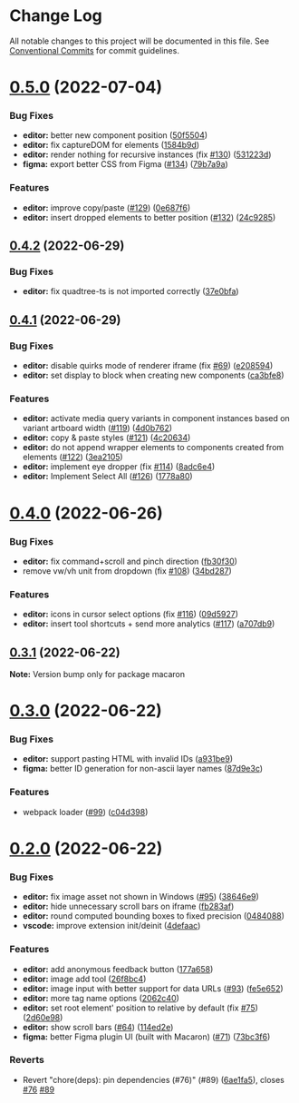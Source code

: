 # Change Log

All notable changes to this project will be documented in this file.
See [Conventional Commits](https://conventionalcommits.org) for commit guidelines.

# [0.5.0](https://github.com/macaron-elements/macaron/compare/v0.4.2...v0.5.0) (2022-07-04)


### Bug Fixes

* **editor:** better new component position ([50f5504](https://github.com/macaron-elements/macaron/commit/50f55044ff4337de171f831718fcc49742a526e1))
* **editor:** fix captureDOM for <slot> elements ([1584b9d](https://github.com/macaron-elements/macaron/commit/1584b9de03028c42638d46ba42c46b83c3790ca6))
* **editor:** render nothing for recursive instances (fix [#130](https://github.com/macaron-elements/macaron/issues/130)) ([531223d](https://github.com/macaron-elements/macaron/commit/531223dbd26f6d444d8c1f5f3fb7d5d2c81f980e))
* **figma:** export better CSS from Figma ([#134](https://github.com/macaron-elements/macaron/issues/134)) ([79b7a9a](https://github.com/macaron-elements/macaron/commit/79b7a9ab4fa076aae298f60ad2202946a9426bca))


### Features

* **editor:** improve copy/paste  ([#129](https://github.com/macaron-elements/macaron/issues/129)) ([0e687f6](https://github.com/macaron-elements/macaron/commit/0e687f63e4e44c7a8232a1ae927ca8c698cbb5c6))
* **editor:** insert dropped elements to better position ([#132](https://github.com/macaron-elements/macaron/issues/132)) ([24c9285](https://github.com/macaron-elements/macaron/commit/24c9285af41a706d9de9bd84fc571c4cce3d9a0c))





## [0.4.2](https://github.com/macaron-elements/macaron/compare/v0.4.1...v0.4.2) (2022-06-29)


### Bug Fixes

* **editor:** fix quadtree-ts is not imported correctly ([37e0bfa](https://github.com/macaron-elements/macaron/commit/37e0bfacc0e46f1d212b3826ebded6e86d7d7b6e))





## [0.4.1](https://github.com/macaron-elements/macaron/compare/v0.4.0...v0.4.1) (2022-06-29)


### Bug Fixes

* **editor:** disable quirks mode of renderer iframe (fix [#69](https://github.com/macaron-elements/macaron/issues/69)) ([e208594](https://github.com/macaron-elements/macaron/commit/e2085942cb2cabc5d99549345fd8f40b44aa0b88))
* **editor:** set display to block when creating new components ([ca3bfe8](https://github.com/macaron-elements/macaron/commit/ca3bfe81c74b7a698aaa20a74f0444463ff6157d))


### Features

* **editor:** activate media query variants in component instances based on variant artboard width ([#119](https://github.com/macaron-elements/macaron/issues/119)) ([4d0b762](https://github.com/macaron-elements/macaron/commit/4d0b762a1bd7962683be4a993ffa45e671f974ed))
* **editor:** copy & paste styles ([#121](https://github.com/macaron-elements/macaron/issues/121)) ([4c20634](https://github.com/macaron-elements/macaron/commit/4c206349550a3d021f597aa53d5f02169da04f13))
* **editor:** do not append wrapper elements to components created from elements ([#122](https://github.com/macaron-elements/macaron/issues/122)) ([3ea2105](https://github.com/macaron-elements/macaron/commit/3ea21057aaf3bc7cf687d6873dc948f17458fa39))
* **editor:** implement eye dropper (fix [#114](https://github.com/macaron-elements/macaron/issues/114)) ([8adc6e4](https://github.com/macaron-elements/macaron/commit/8adc6e45775fd15e88d9a469d28d350a51fd0bed))
* **editor:** Implement Select All ([#126](https://github.com/macaron-elements/macaron/issues/126)) ([1778a80](https://github.com/macaron-elements/macaron/commit/1778a804b630aa214531c417892fa09f804f13b5))





# [0.4.0](https://github.com/macaron-elements/macaron/compare/v0.3.1...v0.4.0) (2022-06-26)

### Bug Fixes

- **editor:** fix command+scroll and pinch direction ([fb30f30](https://github.com/macaron-elements/macaron/commit/fb30f30820fc808f0eb05e2ddcf47a78387db043))
- remove vw/vh unit from dropdown (fix [#108](https://github.com/macaron-elements/macaron/issues/108)) ([34bd287](https://github.com/macaron-elements/macaron/commit/34bd287b9e3811c128488912da3d62fb60d9872d))

### Features

- **editor:** icons in cursor select options (fix [#116](https://github.com/macaron-elements/macaron/issues/116)) ([09d5927](https://github.com/macaron-elements/macaron/commit/09d5927d3068c827f1e55bc93c1f5180a7d529aa))
- **editor:** insert tool shortcuts + send more analytics ([#117](https://github.com/macaron-elements/macaron/issues/117)) ([a707db9](https://github.com/macaron-elements/macaron/commit/a707db95e5daaf65fa149692655fedb518443a70))

## [0.3.1](https://github.com/macaron-elements/macaron/compare/v0.3.0...v0.3.1) (2022-06-22)

**Note:** Version bump only for package macaron

# [0.3.0](https://github.com/macaron-elements/macaron/compare/v0.2.0...v0.3.0) (2022-06-22)

### Bug Fixes

- **editor:** support pasting HTML with invalid IDs ([a931be9](https://github.com/macaron-elements/macaron/commit/a931be928212e992eabe1b0a094e0c27a9efe0b4))
- **figma:** better ID generation for non-ascii layer names ([87d9e3c](https://github.com/macaron-elements/macaron/commit/87d9e3c86ae9be16aae0c90c632409ad7a191fdf))

### Features

- webpack loader ([#99](https://github.com/macaron-elements/macaron/issues/99)) ([c04d398](https://github.com/macaron-elements/macaron/commit/c04d398841a8522500fac4f3bb19226e5fad6476))

# [0.2.0](https://github.com/macaron-elements/macaron/compare/v0.1.1...v0.2.0) (2022-06-22)

### Bug Fixes

- **editor:** fix image asset not shown in Windows ([#95](https://github.com/macaron-elements/macaron/issues/95)) ([38646e9](https://github.com/macaron-elements/macaron/commit/38646e906104f706415da9f6ac7b3550bad971b9))
- **editor:** hide unnecessary scroll bars on iframe ([fb283af](https://github.com/macaron-elements/macaron/commit/fb283af6aaf8921e5dab2295cd6192ca3050f367))
- **editor:** round computed bounding boxes to fixed precision ([0484088](https://github.com/macaron-elements/macaron/commit/04840880a38df13da9df10cf32361656a48d019d))
- **vscode:** improve extension init/deinit ([4defaac](https://github.com/macaron-elements/macaron/commit/4defaac284f429f09445d3d1c962551a03b22f7b))

### Features

- **editor:** add anonymous feedback button ([177a658](https://github.com/macaron-elements/macaron/commit/177a65851134986f3edc2dbe807f90391974365e))
- **editor:** image add tool ([26f8bc4](https://github.com/macaron-elements/macaron/commit/26f8bc4772dedc30ebef4b1fbb662540496b41ed))
- **editor:** image input with better support for data URLs ([#93](https://github.com/macaron-elements/macaron/issues/93)) ([fe5e652](https://github.com/macaron-elements/macaron/commit/fe5e652148596f4517a493e6dde144b79c31fb04))
- **editor:** more tag name options ([2062c40](https://github.com/macaron-elements/macaron/commit/2062c40f768b7049d08264f58abb2a1bb48dc432))
- **editor:** set root element' position to relative by default (fix [#75](https://github.com/macaron-elements/macaron/issues/75)) ([2d60e98](https://github.com/macaron-elements/macaron/commit/2d60e983199206a98b4e2e3e8c2bdaae1f8c4825))
- **editor:** show scroll bars ([#64](https://github.com/macaron-elements/macaron/issues/64)) ([114ed2e](https://github.com/macaron-elements/macaron/commit/114ed2eb291d3e4f87d66252e2d627bb18292c9e))
- **figma:** better Figma plugin UI (built with Macaron) ([#71](https://github.com/macaron-elements/macaron/issues/71)) ([73bc3f6](https://github.com/macaron-elements/macaron/commit/73bc3f6f9782c4f19f2dc9611b255ed82c414aba))

### Reverts

- Revert "chore(deps): pin dependencies (#76)" (#89) ([6ae1fa5](https://github.com/macaron-elements/macaron/commit/6ae1fa51bcca9ef101f9784b6752cab0a3e90827)), closes [#76](https://github.com/macaron-elements/macaron/issues/76) [#89](https://github.com/macaron-elements/macaron/issues/89)
